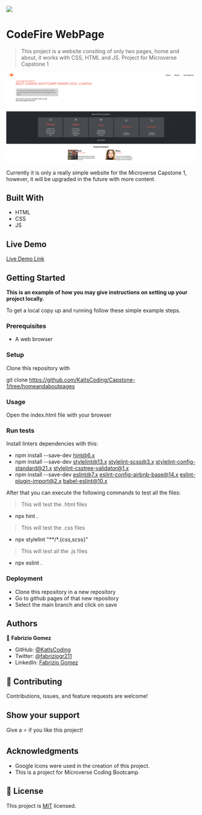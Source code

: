 ![](https://img.shields.io/badge/Microverse-blueviolet)

# CodeFire WebPage 

> This project is a website consiting of only two pages, home and about, it works with CSS, HTML and JS. Project for Microverse Capstone 1

![screenshot](./screenshot.png)

Currently it is only a really simple website for the Microverse Capstone 1, however, it will be upgraded in the future with more content.

## Built With

- HTML
- CSS
- JS

## Live Demo

[Live Demo Link](https://katiscoding.github.io/Capstone-1/)


## Getting Started

**This is an example of how you may give instructions on setting up your project locally.**

To get a local copy up and running follow these simple example steps.

### Prerequisites
- A web browser

### Setup
Clone this repository with

git clone https://github.com/KatIsCoding/Capstone-1/tree/homeandaboutpages

### Usage
Open the index.html file with your browser

### Run tests
Install linters dependencies with this:
- npm install --save-dev hint@6.x
- npm install --save-dev stylelint@13.x stylelint-scss@3.x stylelint-config-standard@21.x stylelint-csstree-validator@1.x
- npm install --save-dev eslint@7.x eslint-config-airbnb-base@14.x eslint-plugin-import@2.x babel-eslint@10.x

After that you can execute the following commands to test all the files:
> This will test the .html files
- npx hint .

> This will test the .css files
- npx stylelint "**/*.{css,scss}"

> This will test all the .js files
- npx eslint .



### Deployment
- Clone this repository in a new repository
- Go to github pages of that new repository
- Select the main branch and click on save


## Authors

👤 **Fabrizio Gomez**

- GitHub: [@KatIsCoding](https://github.com/KatIsCoding)
- Twitter: [@fabriziogr211](https://twitter.com/fabriziogr211)
- LinkedIn: [Fabrizio Gomez](https://www.linkedin.com/in/fabrizio-gomez-6a00801a3/)

## 🤝 Contributing

Contributions, issues, and feature requests are welcome!

## Show your support

Give a ⭐️ if you like this project!

## Acknowledgments

- Google Icons were used in the creation of this project.
- This is a project for Microverse Coding Bootcamp

## 📝 License

This project is [MIT](./MIT.md) licensed.
